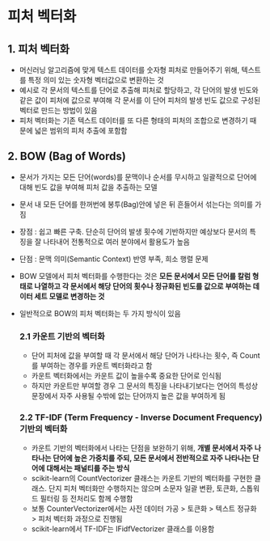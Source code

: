 피처 벡터화
===
## 1. 피처 벡터화
- 머신러닝 알고리즘에 맞게 텍스트 데이터를 숫자형 피처로 만들어주기 위해, 텍스트를 특정 의미 있는 숫자형 벡터값으로 변환하는 것
- 예시로 각 문서의 텍스트를 단어로 추출해 피처로 할당하고, 각 단어의 발생 빈도와 같은 값이 피처에 값으로 부여해 각 문서를 이 단어 피처의 발생 빈도 값으로 구성된 벡터로 만드는 방법이 있음
- 피처 벡터화는 기존 텍스트 데이터를 또 다른 형태의 피처의 조합으로 변경하기 때문에 넓은 범위의 피처 추출에 포함함

## 2. BOW (Bag of Words)
- 문서가 가지는 모든 단어(words)를 문맥이나 순서를 무시하고 일괄적으로 단어에 대해 빈도 값을 부여해 피처 값을 추출하는 모델
- 문서 내 모든 단어를 한꺼번에 봉투(Bag)안에 넣은 뒤 흔들어서 섞는다는 의미를 가짐
- 장점 : 쉽고 빠른 구축. 단순히 단어의 발생 횟수에 기반하지만 예상보다 문서의 특징을 잘 나타내어 전통적으로 여러 분야에서 활용도가 높음
- 단점 : 문맥 의미(Semantic Context) 반영 부족, 희소 행렬 문제
- BOW 모델에서 피처 벡터화를 수행한다는 것은 __모든 문서에서 모든 단어를 칼럼 형태로 나열하고 각 문서에서 해당 단어의 횟수나 정규화된 빈도를 값으로 부여하는 데이터 세트 모델로 변경하는 것__
- 일반적으로 BOW의 피처 벡터화는 두 가지 방식이 있음

  ### 2.1 카운트 기반의 벡터화
  - 단어 피처에 값을 부여할 때 각 문서에서 해당 단어가 나타나는 횟수, 즉 Count를 부여하는 경우를 카운트 벡터화라고 함
  - 카운트 벡터화에서는 카운트 값이 높을수록 중요한 단어로 인식됨
  - 하지만 카운트만 부여할 경우 그 문서의 특징을 나타내기보다는 언어의 특성상 문장에서 자주 사용될 수밖에 없는 단어까지 높은 값을 부여하게 됨
    
  ### 2.2 TF-IDF (Term Frequency - Inverse Document Frequency) 기반의 벡터화
  - 카운트 기반의 벡터화에서 나타는 단점을 보완하기 위해, __개별 문서에서 자주 나타나는 단어에 높은 가중치를 주되, 모든 문서에서 전반적으로 자주 나타나는 단어에 대해서는 패널티를 주는 방식__
  - scikit-learn의 CountVectorizer 클래스는 카운트 기반의 벡터화를 구현한 클래스. 단지 피처 벡터화만 수행하지는 않으며 소문자 일괄 변환, 토큰화, 스톱워드 필터링 등 전처리도 함께 수행함
  - 보통 CounterVectorizer에서는 사전 데이터 가공 > 토큰화 > 텍스트 정규화 > 피처 벡터화 과정으로 진행됨
  - scikit-learn에서 TF-IDF는 IFidfVectorizer 클래스를 이용함
    
  
